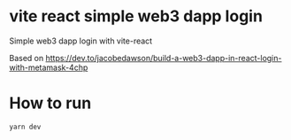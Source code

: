 # vite react simple web3 dapp login

Simple web3 dapp login with vite-react

Based on https://dev.to/jacobedawson/build-a-web3-dapp-in-react-login-with-metamask-4chp

# How to run
```bash
yarn dev
```
